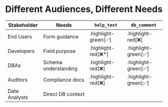# Different Audiences, Different Needs

| Stakeholder | Needs | `help_text` | `db_comment` |
|------------|-------|-------------|--------------|
| End Users | Form guidance | .highlight-green[✅] | .highlight-red[❌] |
| Developers | Field purpose | .highlight-red[❌*] | .highlight-green[✅] |
| DBAs | Schema understanding | .highlight-red[❌] | .highlight-green[✅] |
| Auditors | Compliance docs | .highlight-red[❌] | .highlight-green[✅] |
| Data Analysts | Direct DB context | &nbsp; | &nbsp; |
